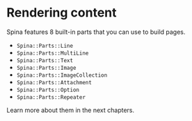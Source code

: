# Rendering content

Spina features 8 built-in parts that you can use to build pages.

- `Spina::Parts::Line`
- `Spina::Parts::MultiLine`
- `Spina::Parts::Text`
- `Spina::Parts::Image`
- `Spina::Parts::ImageCollection`
- `Spina::Parts::Attachment`
- `Spina::Parts::Option`
- `Spina::Parts::Repeater`

Learn more about them in the next chapters.